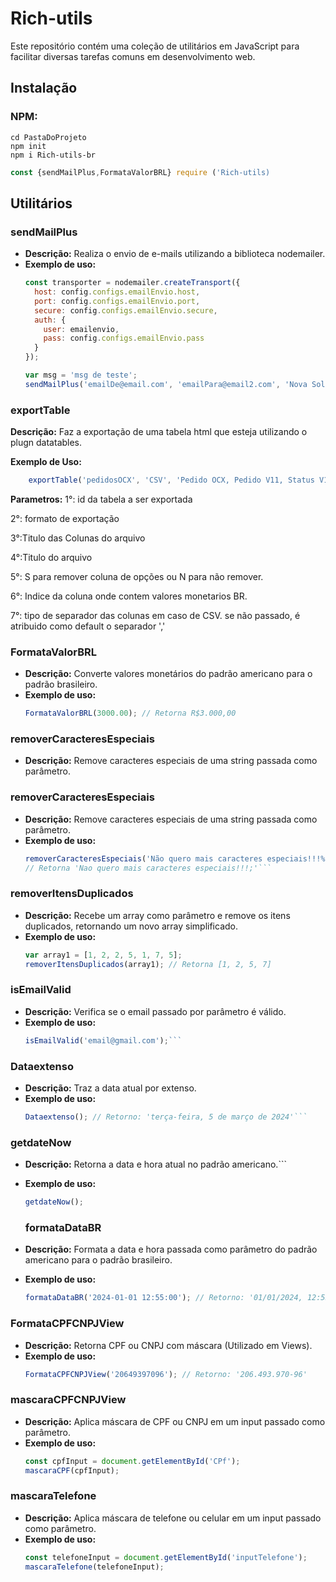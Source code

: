 # Rich-utils

Este repositório contém uma coleção de utilitários em JavaScript para facilitar diversas tarefas comuns em desenvolvimento web.

## Instalação

### NPM:
```terminal
cd PastaDoProjeto
npm init
npm i Rich-utils-br
```
```javascript
const {sendMailPlus,FormataValorBRL} require ('Rich-utils)
```
## Utilitários

### sendMailPlus
- **Descrição:** Realiza o envio de e-mails utilizando a biblioteca nodemailer.
- **Exemplo de uso:**
  ```javascript
  const transporter = nodemailer.createTransport({
    host: config.configs.emailEnvio.host,
    port: config.configs.emailEnvio.port,
    secure: config.configs.emailEnvio.secure,
    auth: {
      user: emailenvio,
      pass: config.configs.emailEnvio.pass
    }
  });

  var msg = 'msg de teste';
  sendMailPlus('emailDe@email.com', 'emailPara@email2.com', 'Nova Solicitação email!', msg);

### exportTable

**Descrição:** Faz a exportação de uma tabela html que esteja utilizando o plugn datatables.

**Exemplo de Uso:**
```javascript
    exportTable('pedidosOCX', 'CSV', 'Pedido OCX, Pedido V11, Status V11, Split, Data, Cliente, Valor, Form. Pgto', 'PedidosOCX', 'N', 6);
```

**Parametros:** 
1°: id da tabela a ser exportada

2°: formato de exportação 

3°:Titulo das Colunas do arquivo 

4°:Titulo do arquivo

5°: S para remover coluna de opções ou N para não remover.

6°: Indice da coluna onde contem valores monetarios BR. 

7°: tipo de separador das colunas em caso de CSV. 
se não passado, é atribuido como default o separador ','

### FormataValorBRL
- **Descrição:** Converte valores monetários do padrão americano para o padrão brasileiro.
- **Exemplo de uso:** 
  ```javascript
  FormataValorBRL(3000.00); // Retorna R$3.000,00
### removerCaracteresEspeciais
- **Descrição:** Remove caracteres especiais de uma string passada como parâmetro.

### removerCaracteresEspeciais
- **Descrição:** Remove caracteres especiais de uma string passada como parâmetro.
- **Exemplo de uso:** 
  ```javascript
  removerCaracteresEspeciais('Não quero mais caracteres especiais!!!%$*~^`;') 
  // Retorna 'Nao quero mais caracteres especiais!!!;'```

### removerItensDuplicados
- **Descrição:** Recebe um array como parâmetro e remove os itens duplicados, retornando um novo array simplificado.
- **Exemplo de uso:** 
  ```javascript
  var array1 = [1, 2, 2, 5, 1, 7, 5];
  removerItensDuplicados(array1); // Retorna [1, 2, 5, 7]

### isEmailValid
- **Descrição:** Verifica se o email passado por parâmetro é válido.
- **Exemplo de uso:** 
  ```javascript
  isEmailValid('email@gmail.com');```

### Dataextenso
- **Descrição:** Traz a data atual por extenso.
- **Exemplo de uso:** 
  ```javascript
  Dataextenso(); // Retorno: 'terça-feira, 5 de março de 2024'```

### getdateNow
- **Descrição:** Retorna a data e hora atual no padrão americano.```

- **Exemplo de uso:** 
  ```javascript
  getdateNow();
  ```
  ### formataDataBR
- **Descrição:** Formata a data e hora passada como parâmetro do padrão americano para o padrão brasileiro.
- **Exemplo de uso:** 
  ```javascript
  formataDataBR('2024-01-01 12:55:00'); // Retorno: '01/01/2024, 12:55:00'
  ```

### FormataCPFCNPJView
- **Descrição:** Retorna CPF ou CNPJ com máscara (Utilizado em Views).
- **Exemplo de uso:** 
  ```javascript
  FormataCPFCNPJView('20649397096'); // Retorno: '206.493.970-96'
  ```
### mascaraCPFCNPJView
- **Descrição:** Aplica máscara de CPF ou CNPJ em um input passado como parâmetro.
- **Exemplo de uso:** 
  ```javascript
  const cpfInput = document.getElementById('CPf');
  mascaraCPF(cpfInput);
  ```

### mascaraTelefone
- **Descrição:** Aplica máscara de telefone ou celular em um input passado como parâmetro.
- **Exemplo de uso:** 
  ```javascript
  const telefoneInput = document.getElementById('inputTelefone');
  mascaraTelefone(telefoneInput);
```
